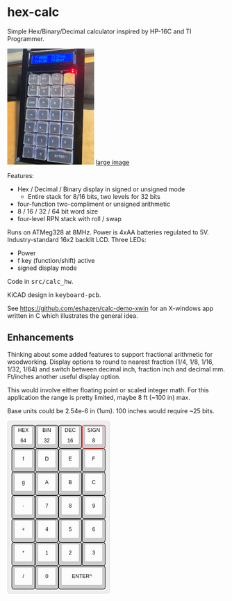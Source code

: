 # hex-calc

Simple Hex/Binary/Decimal calculator inspired by HP-16C and TI Programmer.

![front view](pix/front_sm.jpg)
[large image](pix/front.jpg)

Features:

* Hex / Decimal / Binary display in signed or unsigned mode
  * Entire stack for 8/16 bits, two levels for 32 bits
* four-function two-compliment or unsigned arithmetic
* 8 / 16 / 32 / 64 bit word size
* four-level RPN stack with roll / swap

Runs on ATMeg328 at 8MHz.  Power is 4xAA batteries regulated to 5V.
Industry-standard 16x2 backlit LCD.  Three LEDs:

* Power
* f key (function/shift) active
* signed display mode

Code in <tt>src/calc_hw</tt>.

KiCAD design in <tt>keyboard-pcb</tt>.

See https://github.com/eshazen/calc-demo-xwin for an X-windows
app written in C which illustrates the general idea.

## Enhancements

Thinking about some added features to support fractional arithmetic
for woodworking.  Display options to round to nearest fraction (1/4,
1/8, 1/16, 1/32, 1/64) and switch between decimal inch, fraction inch
and decimal mm.  Ft/inches another useful display option.

This would involve either floating point or scaled integer math.
For this application the range is pretty limited, maybe 8 ft (~100 in)
max.

Base units could be 2.54e-6 in (1um).  100 inches would require ~25
bits.  

![keyboard layout](pix/hex-calc.png)
